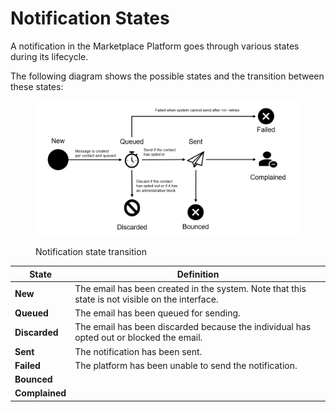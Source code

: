# Notification States

A notification in the Marketplace Platform goes through various states during its lifecycle.

The following diagram shows the possible states and the transition between these states:

<figure><img src="../../../.gitbook/assets/notification_states.png" alt=""><figcaption><p>Notification state transition</p></figcaption></figure>



| State          | Definition                                                                                      |
| -------------- | ----------------------------------------------------------------------------------------------- |
| **New**        | The email has been created in the system. Note that this state is not visible on the interface. |
| **Queued**     | The email has been queued for sending.                                                          |
| **Discarded**  | The email has been discarded because the individual has opted out or blocked the email.         |
| **Sent**       | The notification has been sent.                                                                 |
| **Failed**     | The platform has been unable to send the notification.                                          |
| **Bounced**    |                                                                                                 |
| **Complained** |                                                                                                 |
